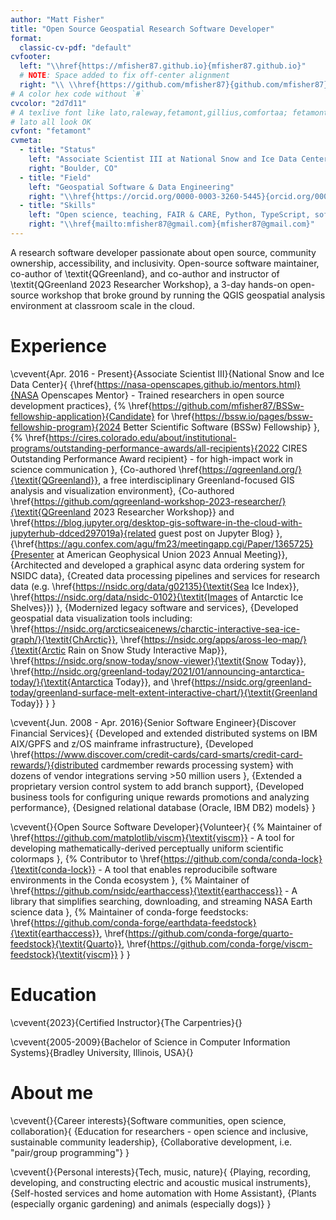 ```yaml
---
author: "Matt Fisher"
title: "Open Source Geospatial Research Software Developer"
format:
  classic-cv-pdf: "default"
cvfooter:
  left: "\\href{https://mfisher87.github.io}{mfisher87.github.io}"
  # NOTE: Space added to fix off-center alignment
  right: "\\ \\href{https://github.com/mfisher87}{github.com/mfisher87}"
# A color hex code without `#`
cvcolor: "2d7d11"
# A texlive font like lato,raleway,fetamont,gillius,comfortaa; fetamont, comfortaa, and
# lato all look OK
cvfont: "fetamont"
cvmeta:
  - title: "Status"
    left: "Associate Scientist III at National Snow and Ice Data Center"
    right: "Boulder, CO"
  - title: "Field"
    left: "Geospatial Software & Data Engineering"
    right: "\\href{https://orcid.org/0000-0003-3260-5445}{orcid.org/0000-0003-3260-5445}"
  - title: "Skills"
    left: "Open science, teaching, FAIR & CARE, Python, TypeScript, software architecture, Linux, containers, CI/CD"
    right: "\\href{mailto:mfisher87@gmail.com}{mfisher87@gmail.com}"
---
```


A research software developer passionate about open source, community ownership, accessibility, and inclusivity.
Open-source software maintainer, co-author of \textit{QGreenland}, and co-author and instructor of \textit{QGreenland 2023 Researcher Workshop},
a 3-day hands-on open-source workshop that broke ground by running the QGIS geospatial analysis environment at classroom scale in the cloud.


# Experience

\cvevent{Apr. 2016 - Present}{Associate Scientist III}{National Snow and Ice Data Center}{
  {\href{https://nasa-openscapes.github.io/mentors.html}{NASA Openscapes Mentor} - Trained researchers in open source development practices},
  {%
    \href{https://github.com/mfisher87/BSSw-fellowship-application}{Candidate}
    for
    \href{https://bssw.io/pages/bssw-fellowship-program}{2024 Better Scientific Software (BSSw) Fellowship}
  },
  {%
    \href{https://cires.colorado.edu/about/institutional-programs/outstanding-performance-awards/all-recipients}{2022 CIRES Outstanding Performance Award recipient}
    - for high-impact work in science communication
  },
  {Co-authored \href{https://qgreenland.org/}{\textit{QGreenland}}, a free interdisciplinary Greenland-focused GIS analysis and visualization environment},
  {Co-authored
    \href{https://github.com/qgreenland-workshop-2023-researcher/}{\textit{QGreenland 2023 Researcher Workshop}}
    and
    \href{https://blog.jupyter.org/desktop-gis-software-in-the-cloud-with-jupyterhub-ddced297019a}{related guest post on Jupyter Blog}
  },
  {\href{https://agu.confex.com/agu/fm23/meetingapp.cgi/Paper/1365725}{Presenter at American Geophysical Union 2023 Annual Meeting}},
  {Architected and developed a graphical async data ordering system for NSIDC data},
  {Created data processing pipelines and services for research data (e.g.
    \href{https://nsidc.org/data/g02135}{\textit{Sea Ice Index}},
    \href{https://nsidc.org/data/nsidc-0102}{\textit{Images of Antarctic Ice Shelves}})
  },
  {Modernized legacy software and services},
  {Developed geospatial data visualization tools including:
    \href{https://nsidc.org/arcticseaicenews/charctic-interactive-sea-ice-graph/}{\textit{ChArctic}},
    \href{https://nsidc.org/apps/aross-leo-map/}{\textit{Arctic Rain on Snow Study Interactive Map}},
    \href{https://nsidc.org/snow-today/snow-viewer}{\textit{Snow Today}},
    \href{http://nsidc.org/greenland-today/2021/01/announcing-antarctica-today/}{\textit{Antarctica Today}},
    and
    \href{https://nsidc.org/greenland-today/greenland-surface-melt-extent-interactive-chart/}{\textit{Greenland Today}}
  }
}

\cvevent{Jun. 2008 - Apr. 2016}{Senior Software Engineer}{Discover Financial Services}{
  {Developed and extended distributed systems on IBM AIX/GPFS and z/OS mainframe infrastructure},
  {Developed
    \href{https://www.discover.com/credit-cards/card-smarts/credit-card-rewards/}{distributed cardmember rewards processing system}
    with dozens of vendor integrations serving >50 million users
  },
  {Extended a proprietary version control system to add branch support},
  {Developed business tools for configuring unique rewards promotions and analyzing performance},
  {Designed relational database (Oracle, IBM DB2) models}
}

\cvevent{}{Open Source Software Developer}{Volunteer}{
  {%
    Maintainer of \href{https://github.com/matplotlib/viscm}{\textit{viscm}}
    - A tool for developing mathematically-derived perceptually uniform scientific colormaps
  },
  {%
    Contributor to \href{https://github.com/conda/conda-lock}{\textit{conda-lock}}
    - A tool that enables reproducibile software environments in the Conda ecosystem 
  },
  {%
    Maintainer of \href{https://github.com/nsidc/earthaccess}{\textit{earthaccess}}
    - A library that simplifies searching, downloading, and streaming NASA Earth science data
  },
  {%
    Maintainer of conda-forge feedstocks:
    \href{https://github.com/conda-forge/earthdata-feedstock}{\textit{earthaccess}},
    \href{https://github.com/conda-forge/quarto-feedstock}{\textit{Quarto}},
    \href{https://github.com/conda-forge/viscm-feedstock}{\textit{viscm}}
  }
}


# Education

\cvevent{2023}{Certified Instructor}{The Carpentries}{}

\cvevent{2005-2009}{Bachelor of Science in Computer Information Systems}{Bradley University, Illinois, USA}{}


# About me

\cvevent{}{Career interests}{Software communities, open science, collaboration}{
  {Education for researchers - open science and inclusive, sustainable community leadership},
  {Collaborative development, i.e. "pair/group programming"}
}

\cvevent{}{Personal interests}{Tech, music, nature}{
  {Playing, recording, developing, and constructing electric and acoustic musical instruments},
  {Self-hosted services and home automation with Home Assistant},
  {Plants (especially organic gardening) and animals (especially dogs)}
}

